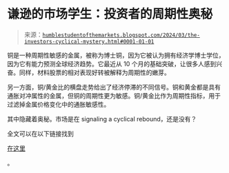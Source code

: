 <!--yml

分类：未分类

日期：2024-05-18 01:18:09

-->

# 谦逊的市场学生：投资者的周期性奥秘

> 来源：[`humblestudentofthemarkets.blogspot.com/2024/03/the-investors-cyclical-mystery.html#0001-01-01`](https://humblestudentofthemarkets.blogspot.com/2024/03/the-investors-cyclical-mystery.html#0001-01-01)

铜是一种周期性敏感的金属，被称为博士铜，因为它被认为拥有经济学博士学位，因为它有能力预测全球经济趋势。它最近从 10 个月的基础突破，让很多人感到兴奋。同样，材料股票的相对表现好转被解释为周期性的嫩芽。

另一方面，铜/黄金比的横盘走势给出了经济停滞的不同信号。铜和黄金都是具有通胀对冲属性的金属，但铜的周期性更为敏感。铜/黄金比作为周期性指标，用于过滤掉金属价格变化中的通胀敏感性。

其中隐藏着奥秘。市场是在 signaling a cyclical rebound，还是没有？

全文可以在以下链接找到

[在这里](https://humblestudentofthemarkets.com/2024/03/23/the-investors-cyclical-mystery/)

。
